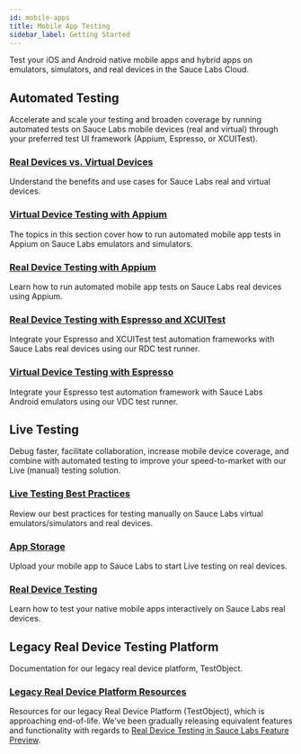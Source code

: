 ```yaml
---
id: mobile-apps
title: Mobile App Testing
sidebar_label: Getting Started
---
```


Test your iOS and Android native mobile apps and hybrid apps on emulators, simulators, and real devices in the Sauce Labs Cloud.

## Automated Testing

Accelerate and scale your testing and broaden coverage by running automated tests on Sauce Labs mobile devices (real and virtual) through your preferred test UI framework (Appium, Espresso, or XCUITest).

<div>
  <div class="box boxwidetop card">
    <div class="container">
    <a href="https://wiki.saucelabs.com/pages/viewpage.action?pageId=92677311"><h3>Real Devices vs. Virtual Devices</h3></a>
    <p>Understand the benefits and use cases for Sauce Labs real and virtual devices.</p>
    </div>
  </div>
</div>
<div class="box-wrapper" markdown="1">
  <div class="box box1 card">
    <div class="container">
    <a href="https://wiki.saucelabs.com/display/DOCS/Automated+Testing+with+Emulators+and+Simulators"><h3>Virtual Device Testing with Appium</h3></a>The topics in this section cover how to run automated mobile app tests in Appium on Sauce Labs emulators and simulators.
    </div>
  </div>
  <div class="box box2 card">
    <div class="container">
    <a href="https://wiki.saucelabs.com/display/DOCS/Automated+Testing+with+Real+Devices"><h3>Real Device Testing with Appium</h3></a>Learn how to run automated mobile app tests on Sauce Labs real devices using Appium.
    </div>
  </div>
  <div class="box box3 card">
    <div class="container">
    <a href="/mobile-apps/automated-testing/espresso-xcuitest/real-devices"><h3>Real Device Testing with Espresso and XCUITest</h3></a>
    <p>Integrate your Espresso and XCUITest test automation frameworks with Sauce Labs real devices using our RDC test runner.</p>
    </div>
  </div>
  <div class="box box4 card">
    <div class="container">
    <a href="/mobile-apps/automated-testing/espresso-xcuitest/virtual-devices"><h3>Virtual Device Testing with Espresso</h3></a>
    <p>Integrate your Espresso test automation framework with Sauce Labs Android emulators using our VDC test runner.</p>
    </div>
  </div>
</div>

## Live Testing  

Debug faster, facilitate collaboration, increase mobile device coverage, and combine with automated testing to improve your speed-to-market with our Live (manual) testing solution.

<div>
  <div class="box boxwidetop card">
    <div class="container">
    <a href="https://wiki.saucelabs.com/pages/viewpage.action?pageId=115061210"><h3>Live Testing Best Practices</h3></a>
    <p>Review our best practices for testing manually on Sauce Labs virtual emulators/simulators and real devices.</p>
    </div>
  </div>
</div>
<div class="box-wrapper" markdown="1">
  <div class="box box1 card">
    <div class="container">
    <a href="https://wiki.saucelabs.com/pages/viewpage.action?pageId=102721137"><h3>App Storage</h3></a>
    <p>Upload your mobile app to Sauce Labs to start Live testing on real devices.</p>
    </div>
  </div>
  <div class="box box2 card">
    <div class="container">
    <a href="https://wiki.saucelabs.com/pages/viewpage.action?pageId=80414316"><h3>Real Device Testing</h3></a>
    <p>Learn how to test your native mobile apps interactively on Sauce Labs real devices.</p>
    </div>
  </div>
</div>

## Legacy Real Device Testing Platform

Documentation for our legacy real device platform, TestObject.

<div>
  <div class="box boxwidetop card">
    <div class="container">
    <a href="https://wiki.saucelabs.com/pages/viewpage.action?pageId=102721177"><h3>Legacy Real Device Platform Resources</h3></a>
    <p>Resources for our legacy Real Device Platform (TestObject), which is approaching end-of-life. We've been gradually releasing equivalent features and functionality with regards to <a href="https://wiki.saucelabs.com/display/DOCS/Real+Device+Testing+in+Sauce+Labs+Feature+Preview">Real Device Testing in Sauce Labs Feature Preview</a>.</p>
    </div>  
  </div>
</div>
